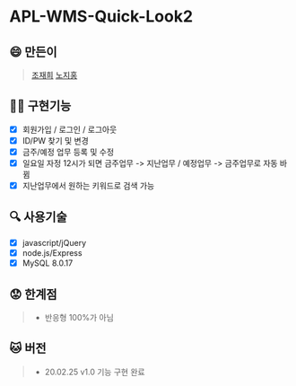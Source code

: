 # APL-WMS-Quick-Look2

## :smile: 만든이
> [조재희](https://github.com/cbw1030)
> [노지홍](https://github.com/wlghd28)

## :man_juggling: 구현기능
- [x] 회원가입 / 로그인 / 로그아웃
- [x] ID/PW 찾기 및 변경
- [x] 금주/예정 업무 등록 및 수정
- [x] 일요일 자정 12시가 되면 금주업무 -> 지난업무 / 예정업무 -> 금주업무로 자동 바뀜
- [x] 지난업무에서 원하는 키워드로 검색 가능

## :mag: 사용기술
- [x] javascript/jQuery
- [x] node.js/Express
- [x] MySQL 8.0.17

## :worried: 한계점
> - 반응형 100%가 아님

## :cat: 버전
> - 20.02.25 v1.0 기능 구현 완료

